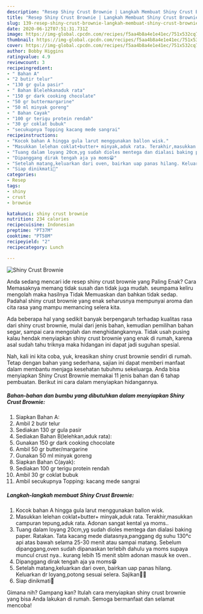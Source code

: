 ```yaml
---
description: "Resep Shiny Crust Brownie | Langkah Membuat Shiny Crust Brownie Yang Sedap"
title: "Resep Shiny Crust Brownie | Langkah Membuat Shiny Crust Brownie Yang Sedap"
slug: 139-resep-shiny-crust-brownie-langkah-membuat-shiny-crust-brownie-yang-sedap
date: 2020-06-12T07:51:31.731Z
image: https://img-global.cpcdn.com/recipes/f5aa4b8a4e1e41ec/751x532cq70/shiny-crust-brownie-foto-resep-utama.jpg
thumbnail: https://img-global.cpcdn.com/recipes/f5aa4b8a4e1e41ec/751x532cq70/shiny-crust-brownie-foto-resep-utama.jpg
cover: https://img-global.cpcdn.com/recipes/f5aa4b8a4e1e41ec/751x532cq70/shiny-crust-brownie-foto-resep-utama.jpg
author: Bobby Higgins
ratingvalue: 4.9
reviewcount: 3
recipeingredient:
- " Bahan A"
- "2 butir telur"
- "130 gr gula pasir"
- " Bahan Blelehkanaduk rata"
- "150 gr dark cooking chocolate"
- "50 gr buttermargarine"
- "50 ml minyak goreng"
- " Bahan Cayak"
- "100 gr terigu protein rendah"
- "30 gr coklat bubuk"
- "secukupnya Topping kacang mede sangrai"
recipeinstructions:
- "Kocok bahan A hingga gula larut menggunakan ballon wisk."
- "Masukkan lelehan coklat+butter+ minyak,aduk rata. Terakhir,masukkan campuran tepung,aduk rata. Adonan sangat kental ya moms.."
- "Tuang dalam loyang 20cm,yg sudah dioles mentega dan dialasi baking paper. Ratakan. Tata kacang mede diatasnya,panggang dg suhu 130°c api atas bawah selama 25-30 menit atau sampai matang. Sebelum dipanggang,oven sudah dipanaskan terlebih dahulu ya moms supaya muncul crust nya.. kurang lebih 15 menit sblm adonan masuk ke oven.."
- "Dipanggang dirak tengah aja ya moms😁"
- "Setelah matang,keluarkan dari oven, bairkan uap panas hilang. Keluarkan dr loyang,potong sesuai selera. Sajikan🙂🙂"
- "Siap dinikmati🥰"
categories:
- Resep
tags:
- shiny
- crust
- brownie

katakunci: shiny crust brownie 
nutrition: 234 calories
recipecuisine: Indonesian
preptime: "PT37M"
cooktime: "PT58M"
recipeyield: "2"
recipecategory: Lunch

---
```



![Shiny Crust Brownie](https://img-global.cpcdn.com/recipes/f5aa4b8a4e1e41ec/751x532cq70/shiny-crust-brownie-foto-resep-utama.jpg)

Anda sedang mencari ide resep shiny crust brownie yang Paling Enak? Cara Memasaknya memang tidak susah dan tidak juga mudah. seumpama keliru mengolah maka hasilnya Tidak Memuaskan dan bahkan tidak sedap. Padahal shiny crust brownie yang enak seharusnya mempunyai aroma dan cita rasa yang mampu memancing selera kita.

Ada beberapa hal yang sedikit banyak berpengaruh terhadap kualitas rasa dari shiny crust brownie, mulai dari jenis bahan, kemudian pemilihan bahan segar, sampai cara mengolah dan menghidangkannya. Tidak usah pusing kalau hendak menyiapkan shiny crust brownie yang enak di rumah, karena asal sudah tahu triknya maka hidangan ini dapat jadi suguhan spesial.




Nah, kali ini kita coba, yuk, kreasikan shiny crust brownie sendiri di rumah. Tetap dengan bahan yang sederhana, sajian ini dapat memberi manfaat dalam membantu menjaga kesehatan tubuhmu sekeluarga. Anda bisa menyiapkan Shiny Crust Brownie memakai 11 jenis bahan dan 6 tahap pembuatan. Berikut ini cara dalam menyiapkan hidangannya.

<!--inarticleads1-->

##### Bahan-bahan dan bumbu yang dibutuhkan dalam menyiapkan Shiny Crust Brownie:

1. Siapkan  Bahan A:
1. Ambil 2 butir telur
1. Sediakan 130 gr gula pasir
1. Sediakan  Bahan B(lelehkan,aduk rata):
1. Gunakan 150 gr dark cooking chocolate
1. Ambil 50 gr butter/margarine
1. Gunakan 50 ml minyak goreng
1. Siapkan  Bahan C(ayak):
1. Sediakan 100 gr terigu protein rendah
1. Ambil 30 gr coklat bubuk
1. Ambil secukupnya Topping: kacang mede sangrai




<!--inarticleads2-->

##### Langkah-langkah membuat Shiny Crust Brownie:

1. Kocok bahan A hingga gula larut menggunakan ballon wisk.
1. Masukkan lelehan coklat+butter+ minyak,aduk rata. Terakhir,masukkan campuran tepung,aduk rata. Adonan sangat kental ya moms..
1. Tuang dalam loyang 20cm,yg sudah dioles mentega dan dialasi baking paper. Ratakan. Tata kacang mede diatasnya,panggang dg suhu 130°c api atas bawah selama 25-30 menit atau sampai matang. Sebelum dipanggang,oven sudah dipanaskan terlebih dahulu ya moms supaya muncul crust nya.. kurang lebih 15 menit sblm adonan masuk ke oven..
1. Dipanggang dirak tengah aja ya moms😁
1. Setelah matang,keluarkan dari oven, bairkan uap panas hilang. Keluarkan dr loyang,potong sesuai selera. Sajikan🙂🙂
1. Siap dinikmati🥰




Gimana nih? Gampang kan? Itulah cara menyiapkan shiny crust brownie yang bisa Anda lakukan di rumah. Semoga bermanfaat dan selamat mencoba!
